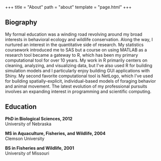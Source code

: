 +++
title = "About"
path = "about"
template = "page.html"
+++

## Biography 

My formal education was a winding road revolving around my broad interests in behavioral ecology and wildlife conservation. Along the way, I nurtured an interest in the quantitative side of research. My statistics coursework introduced me to SAS but a course on using MATLAB as a research tool became a gateway to R, which has been my primary computational tool for over 10 years. My work in R primarily centers on cleaning, analyzing, and visualizing data, but I've also used R for building simulation models and I particularly enjoy building GUI applications with Shiny. My second favorite computational tool is NetLogo, which I've used for building spatially-explicit, individual-based models of foraging behavior and animal movement. The latest evolution of my professional pursuits involves an expanding interest in programming and scientific computing. 

## Education

**PhD in Biological Sciences, 2012**  
University of Nebraska

**MS in Aquaculture, Fisheries, and Wildlife, 2004**  
Clemson University

**BS in Fisheries and Wildlife, 2001**  
University of Missouri

